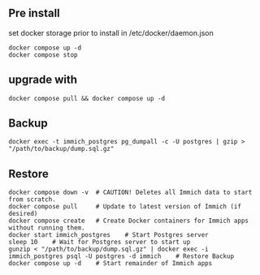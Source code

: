 
## Pre install

set docker storage prior to install in
/etc/docker/daemon.json

```
docker compose up -d
docker compose stop
```

## upgrade with

```
docker compose pull && docker compose up -d
```


## Backup

```
docker exec -t immich_postgres pg_dumpall -c -U postgres | gzip > "/path/to/backup/dump.sql.gz"
```


## Restore

```
docker compose down -v  # CAUTION! Deletes all Immich data to start from scratch.
docker compose pull     # Update to latest version of Immich (if desired)
docker compose create   # Create Docker containers for Immich apps without running them.
docker start immich_postgres    # Start Postgres server
sleep 10    # Wait for Postgres server to start up
gunzip < "/path/to/backup/dump.sql.gz" | docker exec -i immich_postgres psql -U postgres -d immich    # Restore Backup
docker compose up -d    # Start remainder of Immich apps
```

